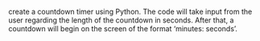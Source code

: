 create a countdown timer using Python. The code will take input from the user regarding the length of the countdown in seconds. After that, a countdown will begin on the screen of the format ‘minutes: seconds’. 